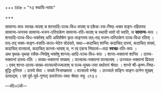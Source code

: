 +++
title = "१३ स्थायि-भावाः"

+++

सामान्य-रूपः स्वच्छ-रूपश् च शान्तादि-पञ्च-विध-रूपश् च एकैक-रस-निष्ठ-भक्त सङ्ग-रहितस्य सामान्य-जनस्य सामान्य-भजन-परिपाकेण सामान्य-रति-रूपश् च स्थायी भावो यो भवति, स **सामान्य**-रूपः । शन्तादि-पञ्च-विध-भक्तेश्व् अपि अविशेषेण कृत-सङ्गस्य तत्-तद् भजन-परिपाकेण पञ्च-विधा रतिस् । तत्-तद् भक्त-सङ्ग-वसति-काल-भेदेन योदयते, यथा—कदाचित् शान्तिः कदाचित् दास्यं, कदाचित् सख्यं, कदाचित् वात्सल्यं, कदाचित् कान्ता-भावश् च, न त्व् एकत्र निष्ठत्वं—तदा **स्वच्छ**-रति-रूपः ।  
अथ पृथक्-पृथक् रसैक-निष्ठेषु भक्तेषु शान्त्य्-आदि-पञ्च-विध-रूपः । शान्त-भक्तानां शान्तिः । दास्य-भक्तानां दास्य-रतिः । सख्य-भक्तानां सख्यम् । वात्सल्य-भक्तानां वात्सल्यम् । उज्ज्वल-भक्तानां प्रियता । एवम् शान्त-दास्य-सख्य-वात्सल्योज्ज्वलाश् च पञ्च-मुख्य-रसा यथोत्तरं श्रेष्ठाः । शान्ते श्री-कृष्ण-निष्ठ-बुद्धि-वृत्तिता । दास्ये सेवा । सख्ये निःसम्भ्रमता । वात्सल्ये स्नेहः । उज्ज्वले सङ्गि-सङ्ग-दानेन सुखम् उत्पाद्यम् । एवं पूर्व-पूर्व-गुणाद् उत्तरोत्तर-स्थाः श्रेष्ठाः स्युः ॥१३॥

—ओ)०(ओ—
